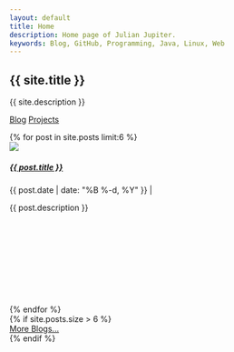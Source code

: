 ```yaml
---
layout: default
title: Home
description: Home page of Julian Jupiter.
keywords: Blog, GitHub, Programming, Java, Linux, Web
---
```


<section class="jumbotron text-center rounded-0 mb-0">
    <div class="container">
        <h1>{{ site.title }}</h1>
        <p class="lead text-muted">{{ site.description }}</p>
        <p>
        <a href="/blog" class="btn btn-primary my-2" style="min-width: 100px;">Blog</a>
        <a href="/projects" class="btn btn-secondary my-2" style="min-width: 100px;">Projects</a>
        </p>
    </div>
</section>
<section class="py-5 bg-white">
    <div class="container">
        <div class="row">
            {% for post in site.posts limit:6 %}
            <div class="col-md-4">
                <div class="card mb-4 shadow-sm">
                    <img class="rounded-top" src="{{ post.image.thumbnail | prepend: site.url }}">
                    <div class="card-body" style="min-height: 250px;">
                        <h5 class="card-title"><a href="{{ post.url | prepend: site.url }}" title="{{ post.description }}">{{ post.title }}</a></h5>
                        <p>
                            <info datetime="{{ post.date | date: " %Y-%m-%d " }}">{{ post.date | date: "%B %-d, %Y" }}</info> &#124;
                            <a href="{{ post.url | prepend: site.url }}#disqus_thread" data-disqus-identifier="{{ post.url }}"></a>
                        </p>
                        <p class="card-text">{{ post.description }}</p>
                    </div>
                </div>
            </div>
            {% endfor %}
        </div>
        {% if site.posts.size > 6 %}
        <div class="row">
            <div class="col text-center">
                <a href="/blog" class="btn btn-primary btn-lg my-2" style="min-width: 100px;">More Blogs...</a>
            </div>
        </div>
        {% endif %}
    </div>
</section>